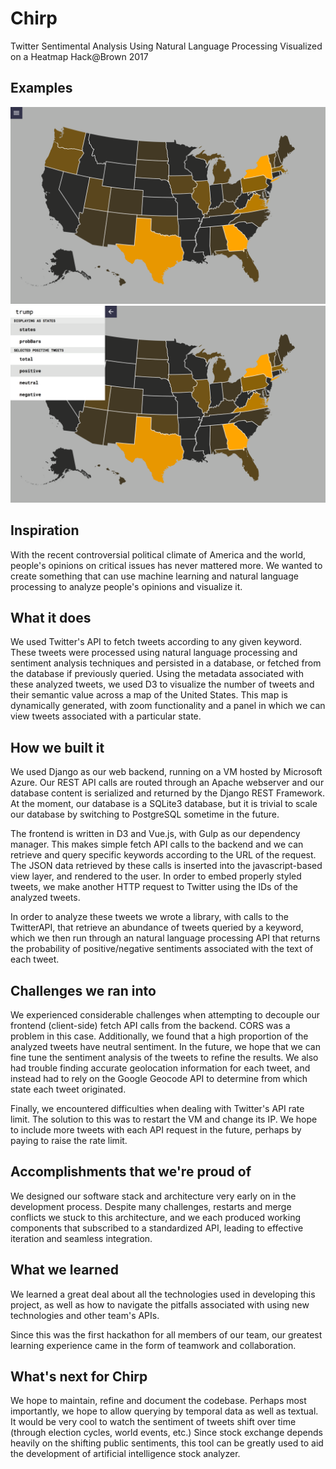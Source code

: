 # Chirp
Twitter Sentimental Analysis Using Natural Language Processing Visualized on a Heatmap
Hack@Brown 2017

## Examples
![alt tag](1.png)
![alt tag](2.png)

## Inspiration
With the recent controversial political climate of America and the world, people's opinions on critical issues has never mattered more. We wanted to create something that can use machine learning and natural language processing to analyze people's opinions and visualize it.

## What it does
We used Twitter's API to fetch tweets according to any given keyword. These tweets were processed using natural language processing and sentiment analysis techniques and persisted in a database, or fetched from the database if previously queried. Using the metadata associated with these analyzed tweets, we used D3 to visualize the number of tweets and their semantic value across a map of the United States. This map is dynamically generated, with zoom functionality and a panel in which we can view tweets associated with a particular state.

## How we built it
We used Django as our web backend, running on a VM hosted by Microsoft Azure. Our REST API calls are routed through an Apache webserver and our database content is serialized and returned by the Django REST Framework. At the moment, our database is a SQLite3 database, but it is trivial to scale our database by switching to PostgreSQL sometime in the future. 

The frontend is written in D3 and Vue.js, with Gulp as our dependency manager. This makes simple fetch API calls to the backend and we can retrieve and query specific keywords according to the URL of the request. The JSON data retrieved by these calls is inserted into the javascript-based view layer, and rendered to the user. In order to embed properly styled tweets, we make another HTTP request to Twitter using the IDs of the analyzed tweets. 

In order to analyze these tweets we wrote a library, with calls to the TwitterAPI, that retrieve an abundance of tweets queried by a keyword, which we then run through an natural language processing API that returns the probability of positive/negative sentiments associated with the text of each tweet.

## Challenges we ran into
We experienced considerable challenges when attempting to decouple our frontend (client-side) fetch API calls from the backend. CORS was a problem in this case. Additionally, we found that a high proportion of the analyzed tweets have neutral sentiment. In the future, we hope that we can fine tune the sentiment analysis of the tweets to refine the results. We also had trouble finding accurate geolocation information for each tweet, and instead had to rely on the Google Geocode API to determine from which state each tweet originated. 

Finally, we encountered difficulties when dealing with Twitter's API rate limit. The solution to this was to restart the VM and change its IP. We hope to include more tweets with each API request in the future, perhaps by paying to raise the rate limit.

## Accomplishments that we're proud of
We designed our software stack and architecture very early on in the development process. Despite many challenges, restarts and merge conflicts we stuck to this architecture, and we each produced working components that subscribed to a standardized API, leading to effective iteration and seamless integration.

## What we learned
We learned a great deal about all the technologies used in developing this project, as well as how to navigate the pitfalls associated with using new technologies and other team's APIs. 

Since this was the first hackathon for all members of our team, our greatest learning experience came in the form of teamwork and collaboration.

## What's next for Chirp
We hope to maintain, refine and document the codebase. Perhaps most importantly, we hope to allow querying by temporal data as well as textual. It would be very cool to watch the sentiment of tweets shift over time (through election cycles, world events, etc.)
Since stock exchange depends heavily on the shifting public sentiments, this tool can be greatly used to aid the development of artificial intelligence stock analyzer.
